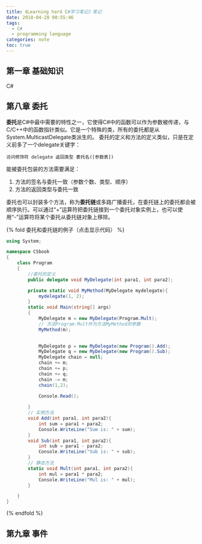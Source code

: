 ```yaml
---
title: 《Learning hard C#学习笔记》笔记
date: 2018-04-28 08:55:46
tags:
  - C#
  - programming language
categories: note
toc: true
---
```


<!-- toc -->
## 第一章 基础知识 ##

C#


## 第八章 委托

**委托**是C#中最中需要的特性之一，它使得C#中的函数可以作为参数被传递，与C/C++中的函数指针类似。它是一个特殊的类，所有的委托都是从System.MulticastDelegate类派生的。
委托的定义和方法的定义类似，只是在定义前多了一个delegate关键字：

    访问修饰符 delegate 返回类型 委托名([参数表])

能被委托包装的方法需要满足：
1. 方法的签名与委托一致（参数个数、类型、顺序）
2. 方法的返回类型与委托一致

委托也可以封装多个方法，称为**委托链**或多路广播委托，在委托链上的委托都会被顺序执行。可以通过“+”运算符把委托链接到一个委托对象实例上，也可以使用“-”运算符将某个委托从委托链对象上移除。

{% fold 委托和委托链的例子（点击显示代码） %}
``` csharp
using System;

namespace CSbook
{
    class Program
    {
        //委托的定义
        public delegate void MyDelegate(int para1, int para2);

        private static void MyMethod(MyDelegate mydelegate){
            mydelegate(1, 2);
        }
        static void Main(string[] args)
        {
            MyDelegate m = new MyDelegate(Program.Mult);
            // 方法Program.Mult作为方法MyMethod的参数
            MyMethod(m);
            

            MyDelegate p = new MyDelegate(new Program().Add);
            MyDelegate q = new MyDelegate(new Program().Sub);
            MyDelegate chain = null;
            chain += m;
            chain += p;
            chain += q;
            chain -= m;
            chain(1,2);

            Console.Read();
  
        }
        // 实例方法
        void Add(int para1, int para2){
            int sum = para1 + para2;
            Console.WriteLine("Sum is: " + sum);
        }
        void Sub(int para1, int para2){
            int sub = para1 - para2;
            Console.WriteLine("Sub is: " + sub);
        }
        // 静态方法
        static void Mult(int para1, int para2){
            int mul = para1 * para2;
            Console.WriteLine("Mul is: " + mul);
        }

    }
}
```
{% endfold %}

## 第九章 事件
